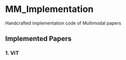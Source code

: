 # MM_Implementation
Handcrafted implementation code of Multimodal papers

## Implemented Papers

### 1. ViT